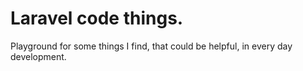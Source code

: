 # Laravel code things.  
Playground for some things I find, that could be helpful, in every day development.
